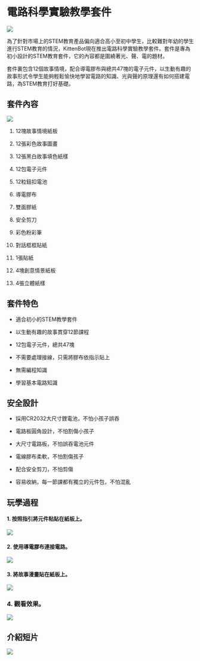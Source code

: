 # 電路科學實驗教學套件

![](images/3.jpg)

為了針對市場上的STEM教育產品偏向適合高小至初中學生，比較難對年幼的學生進行STEM教育的情況，KittenBot現在推出電路科學實驗教學套件。套件是專為初小設計的STEM教育套件，它的內容都是圍繞著光、聲、電的題材。

套件裏包含12個故事情境，配合導電膠布與總共47塊的電子元件，以生動有趣的故事形式令學生能夠輕鬆愉快地學習電路的知識、光與聲的原理還有如何搭建電路，為STEM教育打好基礎。

## 套件內容

![](images/2.jpg)

1. 12塊故事情境紙板

2. 12張彩色故事圖畫

3. 12張黑白故事填色紙樣

4. 12包電子元件

5. 12粒鈕扣電池

6. 導電膠布

7. 雙面膠紙

8. 安全剪刀

9. 彩色粉彩筆

10. 對話框框貼紙

11. 1張貼紙

12. 4塊創意情景紙板

13. 4張立體紙樣

## 套件特色

- 適合初小的STEM教學套件

- 以生動有趣的故事貫穿12節課程

- 12包電子元件，總共47塊

- 不需要處理接線，只需將膠布依指示貼上

- 無需編程知識

- 學習基本電路知識

## 安全設計

- 採用CR2032大尺寸鋰電池，不怕小孩子誤吞

- 電路板圓角設計，不怕割傷小孩子

- 大尺寸電路板，不怕誤吞電池元件

- 電線膠布柔軟，不怕割傷孩子

- 配合安全剪刀，不怕剪傷

- 容易收納，每一節課都有獨立的元件包，不怕混亂

## 玩學過程

#### 1. 按照指引將元件粘貼在紙板上。

![](images/4.png)

#### 2. 使用導電膠布連接電路。

![](images/5.png)

#### 3. 將故事漫畫貼在紙板上。

![](images/6.png)

### 4. 觀看效果。

![](images/7.png)

## 介紹短片

[![](images/1.png)](https://www.youtube.com/watch?v=4kmj-qQupyQ)
